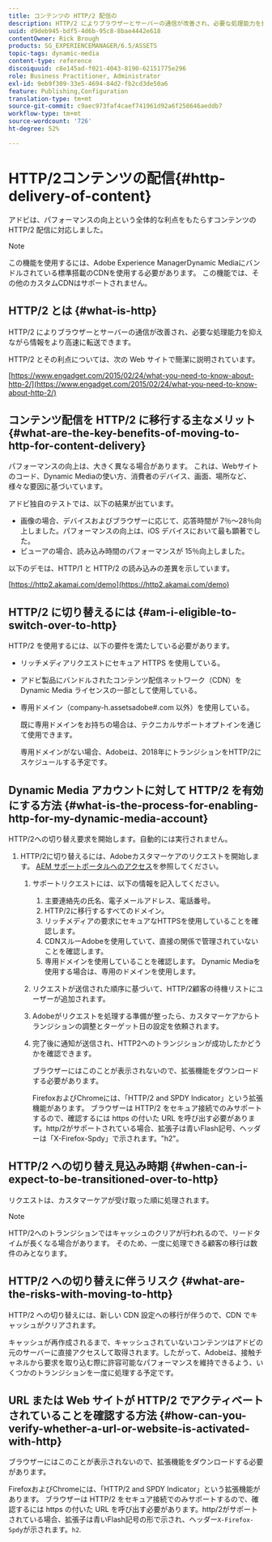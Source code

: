 ```yaml
---
title: コンテンツの HTTP/2 配信の
description: HTTP/2 によりブラウザーとサーバーの通信が改善され、必要な処理能力を抑えながら情報をより高速に転送できます。
uuid: d9deb945-bdf5-4d6b-95c8-8bae4442e618
contentOwner: Rick Brough
products: SG_EXPERIENCEMANAGER/6.5/ASSETS
topic-tags: dynamic-media
content-type: reference
discoiquuid: c8e145ad-f021-4043-8190-62151775e296
role: Business Practitioner, Administrator
exl-id: 9eb9f309-33e5-4694-84d2-fb2cd3de50a6
feature: Publishing,Configuration
translation-type: tm+mt
source-git-commit: c9aec973faf4caef741961d92a6f258646aeddb7
workflow-type: tm+mt
source-wordcount: '726'
ht-degree: 52%

---
```


# HTTP/2コンテンツの配信{#http-delivery-of-content}

アドビは、パフォーマンスの向上という全体的な利点をもたらすコンテンツの HTTP/2 配信に対応しました。

>[!NOTE]
>
>この機能を使用するには、Adobe Experience ManagerDynamic Mediaにバンドルされている標準搭載のCDNを使用する必要があります。 この機能では、その他のカスタムCDNはサポートされません。

## HTTP/2 とは {#what-is-http}

HTTP/2 によりブラウザーとサーバーの通信が改善され、必要な処理能力を抑えながら情報をより高速に転送できます。

HTTP/2 とその利点については、次の Web サイトで簡潔に説明されています。

[https://www.engadget.com/2015/02/24/what-you-need-to-know-about-http-2/](https://www.engadget.com/2015/02/24/what-you-need-to-know-about-http-2/)

## コンテンツ配信を HTTP/2 に移行する主なメリット {#what-are-the-key-benefits-of-moving-to-http-for-content-delivery}

パフォーマンスの向上は、大きく異なる場合があります。 これは、Webサイトのコード、Dynamic Mediaの使い方、消費者のデバイス、画面、場所など、様々な要因に基づいています。

アドビ独自のテストでは、以下の結果が出ています。

* 画像の場合、デバイスおよびブラウザーに応じて、応答時間が 7％～28％向上しました。パフォーマンスの向上は、iOS デバイスにおいて最も顕著でした。
* ビューアの場合、読み込み時間のパフォーマンスが 15％向上しました。

以下のデモは、HTTP/1 と HTTP/2 の読み込みの差異を示しています。

[https://http2.akamai.com/demo](https://http2.akamai.com/demo)

## HTTP/2 に切り替えるには  {#am-i-eligible-to-switch-over-to-http}

HTTP/2 を使用するには、以下の要件を満たしている必要があります。

* リッチメディアリクエストにセキュア HTTPS を使用している。
* アドビ製品にバンドルされたコンテンツ配信ネットワーク（CDN）を Dynamic Media ライセンスの一部として使用している。
* 専用ドメイン（company-h.assetsadobe#.com 以外）を使用している。

   既に専用ドメインをお持ちの場合は、テクニカルサポートオプトインを通じて使用できます。

   専用ドメインがない場合、Adobeは、2018年にトランジションをHTTP/2にスケジュールする予定です。

## Dynamic Media アカウントに対して HTTP/2 を有効にする方法 {#what-is-the-process-for-enabling-http-for-my-dynamic-media-account}

HTTP/2への切り替え要求を開始します。自動的には実行されません。

1. HTTP/2に切り替えるには、Adobeカスタマーケアのリクエストを開始します。 [AEM サポートポータルへのアクセス](https://helpx.adobe.com/jp/experience-manager/kb/accessing-aem-support-portal.html)を参照してください。

   1. サポートリクエストには、以下の情報を記入してください。

      1. 主要連絡先の氏名、電子メールアドレス、電話番号。
      1. HTTP/2に移行するすべてのドメイン。
      1. リッチメディアの要求にセキュアなHTTPSを使用していることを確認します。
      1. CDNスルーAdobeを使用していて、直接の関係で管理されていないことを確認します。
      1. 専用ドメインを使用していることを確認します。 Dynamic Mediaを使用する場合は、専用のドメインを使用します。
   1. リクエストが送信された順序に基づいて、HTTP/2顧客の待機リストにユーザーが追加されます。
   1. Adobeがリクエストを処理する準備が整ったら、カスタマーケアからトランジションの調整とターゲット日の設定を依頼されます。
   1. 完了後に通知が送信され、HTTP2へのトランジションが成功したかどうかを確認できます。

      ブラウザーにはこのことが表示されないので、拡張機能をダウンロードする必要があります。

      FirefoxおよびChromeには、「HTTP/2 and SPDY Indicator」という拡張機能があります。 ブラウザーは HTTP/2 をセキュア接続でのみサポートするので、確認するには https の付いた URL を呼び出す必要があります。http/2がサポートされている場合、拡張子は青いFlash記号、ヘッダーは「X-Firefox-Spdy」で示されます。&quot;h2&quot;。


## HTTP/2 への切り替え見込み時期 {#when-can-i-expect-to-be-transitioned-over-to-http}

リクエストは、カスタマーケアが受け取った順に処理されます。

>[!NOTE]
>
>HTTP/2へのトランジションではキャッシュのクリアが行われるので、リードタイムが長くなる場合があります。 そのため、一度に処理できる顧客の移行は数件のみとなります。

## HTTP/2 への切り替えに伴うリスク  {#what-are-the-risks-with-moving-to-http}

HTTP/2 への切り替えには、新しい CDN 設定への移行が伴うので、CDN でキャッシュがクリアされます。

キャッシュが再作成されるまで、キャッシュされていないコンテンツはアドビの元のサーバーに直接アクセスして取得されます。したがって、Adobeは、接触チャネルから要求を取り込む際に許容可能なパフォーマンスを維持できるよう、いくつかのトランジションを一度に処理する予定です。

## URL または Web サイトが HTTP/2 でアクティベートされていることを確認する方法  {#how-can-you-verify-whether-a-url-or-website-is-activated-with-http}

ブラウザーにはこのことが表示されないので、拡張機能をダウンロードする必要があります。

FirefoxおよびChromeには、「HTTP/2 and SPDY Indicator」という拡張機能があります。 ブラウザーは HTTP/2 をセキュア接続でのみサポートするので、確認するには https の付いた URL を呼び出す必要があります。http/2がサポートされている場合、拡張子は青いFlash記号の形で示され、ヘッダー`X-Firefox-Spdy`が示されます。`h2`.
